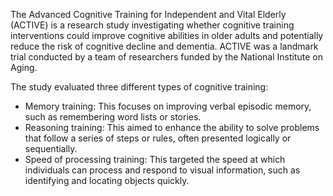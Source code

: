 The Advanced Cognitive Training for Independent and Vital Elderly (ACTIVE) is a research study investigating whether cognitive training interventions could improve cognitive abilities in older adults and potentially reduce the risk of cognitive decline and dementia. ACTIVE was a landmark trial conducted by a team of researchers funded by the National Institute on Aging.

The study evaluated three different types of cognitive training:

- Memory training: This focuses on improving verbal episodic memory, such as remembering word lists or stories.
- Reasoning training: This aimed to enhance the ability to solve problems that follow a series of steps or rules, often presented logically or sequentially.
- Speed of processing training: This targeted the speed at which individuals can process and respond to visual information, such as identifying and locating objects quickly.

